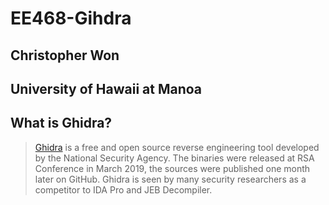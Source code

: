 # EE468-Gihdra
## Christopher Won
## University of Hawaii at Manoa

## What is Ghidra?

>[Ghidra](https://www.nsa.gov/resources/everyone/ghidra/) is a free and open source reverse engineering tool developed by the National Security Agency. The binaries were released at RSA Conference in March 2019, the sources were published one month later on GitHub. Ghidra is seen by many security researchers as a competitor to IDA Pro and JEB Decompiler.